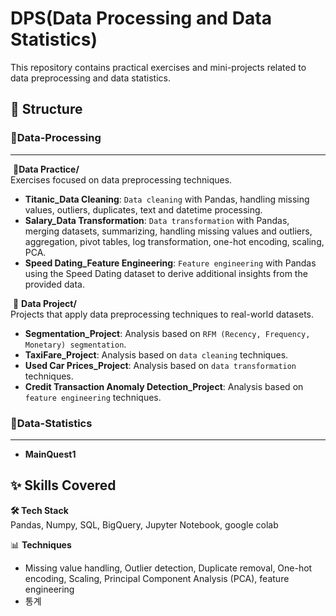 # DPS(Data Processing and Data Statistics)

This repository contains practical exercises and mini-projects related to data preprocessing and data statistics.

## 📂 Structure

### 📂**Data-Processing**

---

​	📂**Data Practice/**  
​		Exercises focused on data preprocessing techniques.  

- **Titanic_Data Cleaning**: `Data cleaning` with Pandas, handling missing values, outliers, duplicates, text and datetime processing.  
- **Salary_Data Transformation**: `Data transformation` with Pandas, merging datasets, summarizing, handling missing values and outliers, aggregation, pivot tables, log transformation, one-hot encoding, scaling, PCA.
- **Speed Dating_Feature Engineering**: `Feature engineering` with Pandas using the Speed Dating dataset to derive additional insights from the provided data.



​	📁 **Data Project/**  
​		Projects that apply data preprocessing techniques to real-world datasets.  

- **Segmentation_Project**: Analysis based on `RFM (Recency, Frequency, Monetary) segmentation`.  
- **TaxiFare_Project**: Analysis based on `data cleaning` techniques.
- **Used Car Prices_Project**: Analysis based on `data transformation` techniques.
- **Credit Transaction Anomaly Detection_Project**: Analysis based on `feature engineering` techniques.



### **📂Data-Statistics**

---

- **MainQuest1**





## ✨ Skills Covered

**🛠️ Tech Stack**  
Pandas, Numpy, SQL, BigQuery, Jupyter Notebook, google colab

📊 **Techniques**  

- Missing value handling, Outlier detection, Duplicate removal, One-hot encoding, Scaling, Principal Component Analysis (PCA), feature engineering
- 통계

